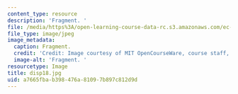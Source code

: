 ```yaml
---
content_type: resource
description: 'Fragment. '
file: /media/https%3A/open-learning-course-data-rc.s3.amazonaws.com/ec-s06-design-for-demining-spring-2007/a7665fbab398476a81097b897c812d9d_disp18.jpg
file_type: image/jpeg
image_metadata:
  caption: Fragment.
  credit: 'Credit: Image courtesy of MIT OpenCourseWare, course staff, and students.'
  image-alt: 'Fragment. '
resourcetype: Image
title: disp18.jpg
uid: a7665fba-b398-476a-8109-7b897c812d9d
---
```

